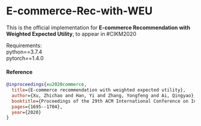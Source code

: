 # E-commerce-Rec-with-WEU
This is the official implementation for **E-commerce Recommendation with Weighted Expected Utility**, to appear in #CIKM2020

Requirements:<br>
python==3.7.4<br>
pytorch==1.4.0<br>

#### Reference
```bibtex
@inproceedings{xu2020commerce,
  title={E-commerce recommendation with weighted expected utility},
  author={Xu, Zhichao and Han, Yi and Zhang, Yongfeng and Ai, Qingyao},
  booktitle={Proceedings of the 29th ACM International Conference on Information \& Knowledge Management},
  pages={1695--1704},
  year={2020}
}
```
